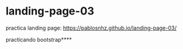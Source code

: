 # landing-page-03

practica landing page: https://pablosnhz.github.io/landing-page-03/

practicando bootstrap****
